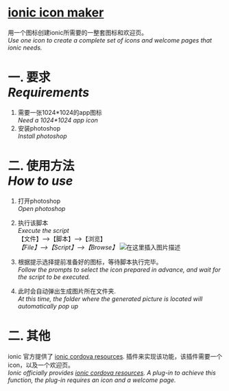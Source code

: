 # [ionic icon maker](https://github.com/aspojo/ionic-icon-maker)


用一个图标创建ionic所需要的一整套图标和欢迎页。<br>
*Use one icon to create a complete set of icons and welcome pages that ionic needs.*
# 一. 要求  <br>*Requirements*
1. 需要一张1024\*1024的app图标 <br>*Need a 1024\*1024 app icon*
2. 安装photoshop  <br>*Install photoshop*
# 二. 使用方法  <br>*How to use*
1. 打开photoshop  <br>*Open photoshop*
2. 执行该脚本  <br>*Execute the script*<br>
【文件】-->【脚本】-->【浏览】 <br>
*【File】-->【Script】-->【Browse】*
![在这里插入图片描述](https://img-blog.csdnimg.cn/20210407133705539.png?x-oss-process=image/watermark,type_ZmFuZ3poZW5naGVpdGk,shadow_10,text_aHR0cHM6Ly9ibG9nLmNzZG4ubmV0L0FTX0pPUE8=,size_16,color_FFFFFF,t_70)

3. 根据提示选择提前准备好的图标，等待脚本执行完毕。  <br>
   *Follow the prompts to select the icon prepared in advance, and wait for the script to be executed.*
4. 此时会自动弹出生成图片所在文件夹. <br>
   *At this time, the folder where the generated picture is located will automatically pop up*
# 二. 其他
ionic 官方提供了 [ionic cordova resources](https://ionicframework.com/docs/cli/commands/cordova-resources).  插件来实现该功能，该插件需要一个icon，以及一个欢迎页。  <br>
*Ionic officially provides [ionic cordova resources](https://ionicframework.com/docs/cli/commands/cordova-resources). A plug-in to achieve this function, the plug-in requires an icon and a welcome page.*



